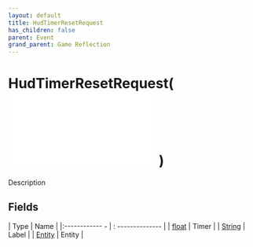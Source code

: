 ```yaml
---
layout: default
title: HudTimerResetRequest
has_children: false
parent: Event
grand_parent: Game Reflection
---
```

# HudTimerResetRequest( ![ EntityEventBase ](game-reflection/events/entity_event_base.md) )
Description 

## Fields
| Type | Name |
|:------------ - | : -------------- |
| [float](game-reflection/components/float.md) | Timer |
| [String](game-reflection/components/string.md) | Label |
| [Entity](game-reflection/classes/entity.md) | Entity |
